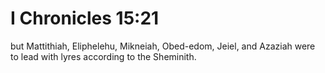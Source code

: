 # I Chronicles 15:21

but Mattithiah, Eliphelehu, Mikneiah, Obed-edom, Jeiel, and Azaziah were to lead with lyres according to the Sheminith.
